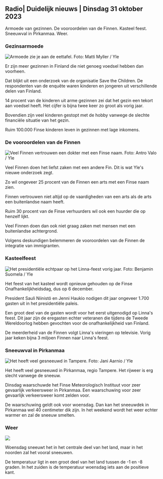 ## Radio\| Duidelijk nieuws \| Dinsdag 31 oktober 2023

Armoede van gezinnen. De vooroordelen van de Finnen. Kasteel feest. Sneeuwval in Pirkanmaa. Weer.

### Gezinsarmoede

![Armoede zie je aan de eettafel. Foto: Matti Myller / Yle](https://images.cdn.yle.fi/image/upload/c_crop,h_1080,w_1919,x_0,y_0/ar_1.7777777777777777,c_fill,g_faces,h_675,w_1200/dpr_1.0/q_auto:eco/f_auto/fl_lossy/v1674642954/39-106372263d105c885d6a)

Er zijn meer gezinnen in Finland die niet genoeg voedsel hebben dan voorheen.

Dat blijkt uit een onderzoek van de organisatie Save the Children. De respondenten van de enquête waren kinderen en jongeren uit verschillende delen van Finland.

14 procent van de kinderen uit arme gezinnen zei dat het gezin een tekort aan voedsel heeft. Het cijfer is bijna twee keer zo groot als vorig jaar.

Bovendien zijn veel kinderen gestopt met de hobby vanwege de slechte financiële situatie van het gezin.

Ruim 100.000 Finse kinderen leven in gezinnen met lage inkomens.

### De vooroordelen van de Finnen

![Veel Finnen vertrouwen een dokter met een Finse naam. Foto: Antro Valo / Yle](https://images.cdn.yle.fi/image/upload/c_crop,h_3179,w_5653,x_0,y_83/ar_1.7777777777777777,c_fill,g_faces,h_675,w_1200/dpr_1.0/q_auto:eco/f_auto/fl_lossy/v1697116975/39-11855466527f10854aec)

Veel Finnen doen het liefst zaken met een andere Fin. Dit is wat Yle's nieuwe onderzoek zegt.

Zo wil ongeveer 25 procent van de Finnen een arts met een Finse naam zien.

Finnen vertrouwen niet altijd op de vaardigheden van een arts als de arts een buitenlandse naam heeft.

Ruim 30 procent van de Finse verhuurders wil ook een huurder die op henzelf lijkt.

Veel Finnen doen dan ook niet graag zaken met mensen met een buitenlandse achtergrond.

Volgens deskundigen belemmeren de vooroordelen van de Finnen de integratie van immigranten.

### Kasteelfeest

![Het presidentiële echtpaar op het Linna-feest vorig jaar. Foto: Benjamin Suomela / Yle](https://images.cdn.yle.fi/image/upload/c_crop,h_1674,w_2976,x_0,y_24/ar_1.7777777777777777,c_fill,g_faces,h_675,w_1200/dpr_1.0/q_auto:eco/f_auto/fl_lossy/v1670345033/39-1044359638f710a6e724)

Het feest van het kasteel wordt opnieuw gehouden op de Finse Onafhankelijkheidsdag, dus op 6 december.

President Sauli Niinistö en Jenni Haukio nodigen dit jaar ongeveer 1.700 gasten uit in het presidentiële paleis.

Een groot deel van de gasten wordt voor het eerst uitgenodigd op Linna's feest. Dit jaar zijn de eregasten echter veteranen die tijdens de Tweede Wereldoorlog hebben gevochten voor de onafhankelijkheid van Finland.

De meerderheid van de Finnen volgt Linna's vieringen op televisie. Vorig jaar keken bijna 3 miljoen Finnen naar Linna's feest.

### Sneeuwval in Pirkanmaa

![Het heeft veel gesneeuwd in Tampere. Foto: Jani Aarnio / Yle](https://images.cdn.yle.fi/image/upload/c_crop,h_3375,w_6000,x_0,y_331/ar_1.7777777777777777,c_fill,g_faces,h_675,w_1200/dpr_1.0/q_auto:eco/f_auto/fl_lossy/v1698736404/39-11934306540799d9879d)

Het heeft veel gesneeuwd in Pirkanmaa, regio Tampere. Het rijweer is erg slecht vanwege de sneeuw.

Dinsdag waarschuwde het Finse Meteorologisch Instituut voor zeer gevaarlijk verkeersweer in Pirkanmaa. Een waarschuwing voor zeer gevaarlijk verkeersweer komt zelden voor.

De waarschuwing geldt ook voor woensdag. Dan kan het sneeuwdek in Pirkanmaa wel 40 centimeter dik zijn. In het weekend wordt het weer echter warmer en zal de sneeuw smelten.

### Weer

![](https://images.cdn.yle.fi/image/upload/c_crop,h_1080,w_1919,x_0,y_0/ar_1.7777777777777777,c_fill,g_faces,h_675,w_1200/dpr_1.0/q_auto:eco/f_auto/fl_lossy/v1698767793/39-11940016541239893d2b)

Woensdag sneeuwt het in het centrale deel van het land, maar in het noorden zal het vooral sneeuwen.

De temperatuur ligt in een groot deel van het land tussen de -1 en -8 graden. In het zuiden is de temperatuur woensdag iets aan de positieve kant.